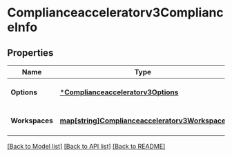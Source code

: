 # Complianceacceleratorv3ComplianceInfo

## Properties
Name | Type | Description | Notes
------------ | ------------- | ------------- | -------------
**Options** | [***Complianceacceleratorv3Options**](complianceacceleratorv3Options.md) |  | [optional] [default to null]
**Workspaces** | [**map[string]Complianceacceleratorv3Workspace**](complianceacceleratorv3Workspace.md) |  | [optional] [default to null]

[[Back to Model list]](../README.md#documentation-for-models) [[Back to API list]](../README.md#documentation-for-api-endpoints) [[Back to README]](../README.md)

